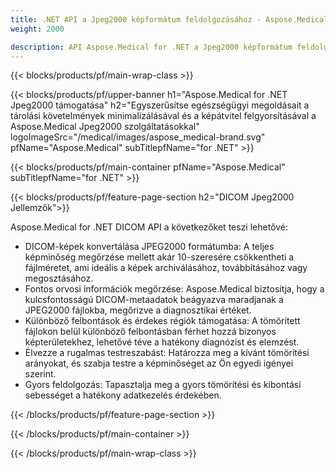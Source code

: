 ```yaml
---
title: .NET API a Jpeg2000 képformátum feldolgozásához - Aspose.Medical
weight: 2000

description: API Aspose.Medical for .NET a Jpeg2000 képformátum feldolgozásához
---
```


{{< blocks/products/pf/main-wrap-class >}}

{{< blocks/products/pf/upper-banner h1="Aspose.Medical for .NET Jpeg2000 támogatása" h2="Egyszerűsítse egészségügyi megoldásait a tárolási követelmények minimalizálásával és a képátvitel felgyorsításával a Aspose.Medical Jpeg2000 szolgáltatásokkal" logoImageSrc="/medical/images/aspose_medical-brand.svg" pfName="Aspose.Medical" subTitlepfName="for .NET" >}}

{{< blocks/products/pf/main-container pfName="Aspose.Medical" subTitlepfName="for .NET" >}}

{{< blocks/products/pf/feature-page-section h2="DICOM Jpeg2000 Jellemzők">}}

<p>Aspose.Medical for .NET DICOM API a következőket teszi lehetővé:</p>

<ul>
<li>DICOM-képek konvertálása JPEG2000 formátumba: A teljes képminőség megőrzése mellett akár 10-szeresére csökkentheti a fájlméretet, ami ideális a képek archiválásához, továbbításához vagy megosztásához.</li>
<li>Fontos orvosi információk megőrzése: Aspose.Medical biztosítja, hogy a kulcsfontosságú DICOM-metaadatok beágyazva maradjanak a JPEG2000 fájlokba, megőrizve a diagnosztikai értéket.</li>
<li>Különböző felbontások és érdekes régiók támogatása: A tömörített fájlokon belül különböző felbontásban férhet hozzá bizonyos képterületekhez, lehetővé téve a hatékony diagnózist és elemzést.</li>
<li>Élvezze a rugalmas testreszabást: Határozza meg a kívánt tömörítési arányokat, és szabja testre a képminőséget az Ön egyedi igényei szerint.</li>
<li>Gyors feldolgozás: Tapasztalja meg a gyors tömörítési és kibontási sebességet a hatékony adatkezelés érdekében.</li>
</ul>

{{< /blocks/products/pf/feature-page-section >}}

{{< /blocks/products/pf/main-container >}}

{{< /blocks/products/pf/main-wrap-class >}}